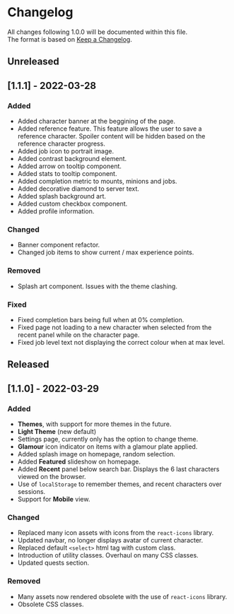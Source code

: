 # Changelog
All changes following 1.0.0 will be documented within this file.  
The format is based on [Keep a Changelog](https://keepachangelog.com/en/1.0.0/).

## Unreleased

## [1.1.1] - 2022-03-28

### Added

- Added character banner at the beggining of the page.
- Added reference feature. This feature allows the user to save a reference character. Spoiler content will be hidden based on the reference character progress.
- Added job icon to portrait image.
- Added contrast background element.
- Added arrow on tooltip component.
- Added stats to tooltip component.
- Added completion metric to mounts, minions and jobs.
- Added decorative diamond to server text.
- Added splash background art.
- Added custom checkbox component.
- Added profile information.

### Changed

- Banner component refactor.
- Changed job items to show current / max experience points.

### Removed

- Splash art component. Issues with the theme clashing.

### Fixed

- Fixed completion bars being full when at 0% completion.
- Fixed page not loading to a new character when selected from the recent panel while on the character page.
- Fixed job level text not displaying the correct colour when at max level.

## Released

## [1.1.0] - 2022-03-29

### Added 

- **Themes**, with support for more themes in the future.
- **Light Theme** (new default)
- Settings page, currently only has the option to change theme.
- **Glamour** icon indicator on items with a glamour plate applied.
- Added splash image on homepage, random selection.
- Added **Featured** slideshow on homepage.
- Added **Recent** panel below search bar. Displays the 6 last characters viewed on the browser.
- Use of `localStorage` to remember themes, and recent characters over sessions.
- Support for **Mobile** view.

### Changed 

- Replaced many icon assets with icons from the `react-icons` library.
- Updated navbar, no longer displays avatar of current character.
- Replaced default `<select>` html tag with custom class.
- Introduction of utility classes. Overhaul on many CSS classes.
- Updated quests section.

### Removed

- Many assets now rendered obsolete with the use of `react-icons` library.
- Obsolete CSS classes.